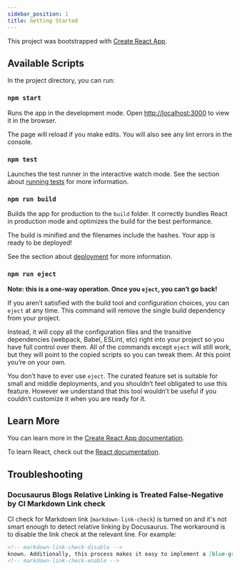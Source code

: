 ```yaml
---
sidebar_position: 1
title: Getting Started
---
```


This project was bootstrapped with [Create React App](https://github.com/facebook/create-react-app).

Available Scripts
-----------------

In the project directory, you can run:

### `npm start`

<!-- markdown-link-check-disable -->
Runs the app in the development mode. Open [http://localhost:3000](http://localhost:3000) to view it in the browser.
<!-- markdown-link-check-enable -->

The page will reload if you make edits. You will also see any lint errors in the console.

### `npm test`

Launches the test runner in the interactive watch mode. See the section about
[running tests](https://facebook.github.io/create-react-app/docs/running-tests) for more information.

### `npm run build`

Builds the app for production to the `build` folder. It correctly bundles React in production mode and optimizes the
build for the best performance.

The build is minified and the filenames include the hashes. Your app is ready to be deployed!

See the section about [deployment](https://facebook.github.io/create-react-app/docs/deployment) for more information.

### `npm run eject`

**Note: this is a one-way operation. Once you `eject`, you can’t go back!**

If you aren’t satisfied with the build tool and configuration choices, you can `eject` at any time. This command will
remove the single build dependency from your project.

Instead, it will copy all the configuration files and the transitive dependencies (webpack, Babel, ESLint, etc) right
into your project so you have full control over them. All of the commands except `eject` will still work, but they will
point to the copied scripts so you can tweak them. At this point you’re on your own.

You don’t have to ever use `eject`. The curated feature set is suitable for small and middle deployments, and you
shouldn’t feel obligated to use this feature. However we understand that this tool wouldn’t be useful if you couldn’t
customize it when you are ready for it.

Learn More
----------

You can learn more in the
[Create React App documentation](https://facebook.github.io/create-react-app/docs/getting-started).

To learn React, check out the [React documentation](https://reactjs.org/).

Troubleshooting
---------------

### Docusaurus Blogs Relative Linking is Treated False-Negative by CI Markdown Link check

CI check for Markdown link (`markdown-link-check`) is turned on and it's not smart enough to detect relative linking by
Docusaurus. The workaround is to disable the link check at the relevant line. For example:

```markdown
<!-- markdown-link-check-disable -->
known. Additionally, this process makes it easy to implement a [blue-green deployment](continuous-delivery) or
<!-- markdown-link-check-enable -->
```
